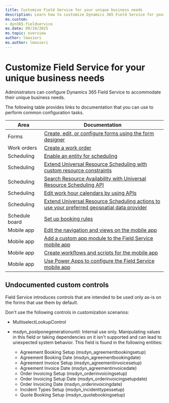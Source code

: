 ```yaml
---
title: Customize Field Service for your unique business needs
description: Learn how to customize Dynamics 365 Field Service for your business needs.
ms.custom:
- dyn365-fieldservice
ms.date: 09/19/2025
ms.topic: overview
author: lmasieri
ms.author: lmasieri
---
```


# Customize Field Service for your unique business needs

Administrators can configure Dynamics 365 Field Service to accommodate their unique business needs.

The following table provides links to documentation that you can use to perform common configuration tasks.

| Area | Documentation |
| --- | --- |
| Forms | [Create, edit, or configure forms using the form designer](/power-apps/maker/model-driven-apps/create-and-edit-forms) |
| Work orders | [Create a work order](/dynamics365/field-service/create-work-order) |
| Scheduling | [Enable an entity for scheduling](/dynamics365/field-service/schedule-new-entity) |
| Scheduling | [Extend Universal Resource Scheduling with custom resource constraints](/dynamics365/common-scheduler/developer/understanding-and-customizing-resource-matching-in-urs) |
| Scheduling | [Search Resource Availability with Universal Resource Scheduling API](/dynamics365/field-service/search-resource-availability-api) |
| Scheduling | [Edit work hour calendars by using APIs](/dynamics365/field-service/field-service-work-hours-calendar-api) |
| Scheduling | [Extend Universal Resource Scheduling actions to use your preferred geospatial data provider](/dynamics365/common-scheduler/developer/use-preferred-geospatial-data-provider) |
| Schedule board | [Set up booking rules](/dynamics365/field-service/set-up-booking-rules) |
| Mobile app | [Edit the navigation and views on the mobile app](/dynamics365/field-service/mobile-power-app-configure) |
| Mobile app | [Add a custom app module to the Field Service mobile app](/dynamics365/field-service/mobile-powerapp-copy-app-module) |
| Mobile app | [Create workflows and scripts for the mobile app](/dynamics365/field-service/mobile-power-app-workflows) |
| Mobile app | [Use Power Apps to configure the Field Service mobile app](/dynamics365/field-service/mobile-power-utilize-platform) |

## Undocumented custom controls

Field Service introduces controls that are intended to be used only as-is on the forms that use them by default.

Don't use the following controls in customization scenarios:

- MultiselectLookupControl
- msdyn_postponegenerationuntil: Internal use only. Manipulating values in this field or taking dependencies on it isn't supported and can lead to unexpected system behavior. This field is found in the following entities:

    - Agreement Booking Setup (msdyn_agreementbookingsetup)
    - Agreement Booking Date (msdyn_agreementbookingdate)
    - Agreement Invoice Setup (msdyn_agreementinvoicesetup)
    - Agreement Invoice Date (msdyn_agreementinvoicedate)
    - Order Invoicing Setup (msdyn_orderinvoicingsetup)
    - Order Invoicing Setup Date (msdyn_orderinvoicingsetupdate)
    - Order Invoicing Date (msdyn_orderinvoicingdate)
    - Incident Types Setup (msdyn_incidenttypessetup)
    - Quote Booking Setup (msdyn_quotebookingsetup)
